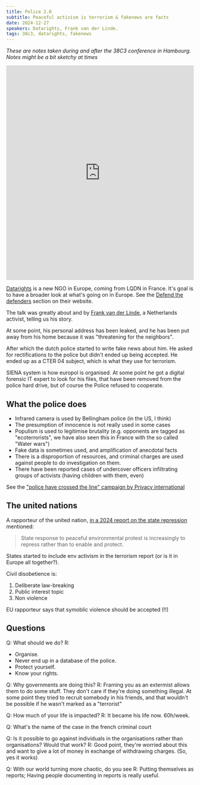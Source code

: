 ```yaml
---
title: Police 2.0
subtitle: Peaceful activism is terrorism & fakenews are facts
date: 2024-12-27
speakers: Datarights, Frank van der Linde.
tags: 38c3, datarights, fakenews
---
```


*These are notes taken during and after the 38C3 conference in Hambourg. Notes might be a bit sketchy at times*

<iframe width="100%" height="576" src="https://media.ccc.de/v/38c3-police-2-0-peaceful-activism-is-terrorism-and-fakenews-are-facts/oembed" frameborder="0" allowfullscreen></iframe>

[Datarights](https://www.datarights.ngo/) is a new NGO in Europe, coming from LQDN in France. It's goal is to have a broader look at what's going on in Europe. See the [Defend the defenders](https://www.datarights.ngo/targeted-communities) section on their website.

The talk was greatly about and by [Frank van der Linde](https://www.frankvanderlinde.net/blog), a Netherlands activist, telling us his story.

At some point, his personal address has been leaked, and he has been put away from his home because it was "threatening for the neighbors".

After which the dutch police started to write fake news about him. He asked for rectifications to the police but didn't ended up being accepted. He ended up as a CTER 04 subject, which is what they use for terrorism.

SIENA system is how europol is organised. At some point he got a digital forensic IT expert to look for his files, that have been removed from the police hard drive, but of course the Police refused to cooperate.

## What the police does

- Infrared camera is used by Bellingham police (in the US, I think)
- The presumption of innocence is not really used in some cases
- Populism is used to legitimise brutality (e.g. opponents are tagged as "ecoterrorists", we have also seen this in France with the so called "Water wars")
- Fake data is sometimes used, and amplification of anecdotal facts
- There is a disproportion of resources, and criminal charges are used against people to do investigation on them.
- There have been reported cases of undercover officers infiltrating groups of activists (having children with them, even)

See the ["police have crossed the line" campaign by Privacy international](https://privacyinternational.org/campaigns/unmasking-policing-inc)

## The united nations

A rapporteur of the united nation, [in a 2024 report on the state repression](https://web.archive.org/web/20240804193748/https://unece.org/sites/default/files/2024-02/UNSR_EnvDefenders_Aarhus_Position_Paper_Civil_Disobedience_EN.pdf) mentioned:

> State response to peaceful environmental protest is increasingly to repress rather than to enable and protect.

States started to include env activism in the terrorism report (or is it in Europe all together?).

Civil disobetience is:

1. Deliberate law-breaking
2. Public interest topic
3. Non violence

EU rapporteur says that symoblic violence should be accepted (!!)

## Questions

Q: What should we do?
R: 

- Organise.
- Never end up in a database of the police.
- Protect yourself.
- Know your rights.


Q: Why governments are doing this?
R: Framing you as an extermist allows them to do some stuff. They don't care if they're doing something illegal. At some point they tried to recruit somebody in his friends, and that wouldn't be possible if he wasn't marked as a "terrorist"

Q: How much of your life is impacted?
R: It became his life now. 60h/week. 

Q: What's the name of the case in the french criminal court

Q: Is it possible to go against individuals in the organisations rather than organisations? Would that work?
R: Good point, they're worried about this and want to give a lot of money in exchange of withdrawing charges. (So, yes it works)

Q: With our world turning more chaotic, do you see 
R: Putting themselves as reports; Having people documenting in reports is really useful.
